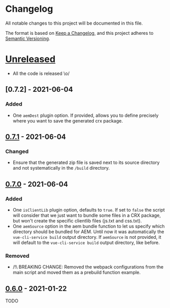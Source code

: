 # Changelog
All notable changes to this project will be documented in this file.

The format is based on [Keep a Changelog](https://keepachangelog.com/en/1.0.0/),
and this project adheres to [Semantic Versioning](https://semver.org/spec/v2.0.0.html).

# [Unreleased]
- All the code is released \o/

## [0.7.2] - 2021-06-04
### Added
- One `aemDest` plugin option. If provided, allows you to define precisely where you want to save the generated crx package.

## [0.7.1] - 2021-06-04
### Changed
- Ensure that the generated zip file is saved next to its source directory and not systematically in the `/build` directory.

## [0.7.0] - 2021-06-04
### Added
- One `isClientLib` plugin option, defaults to `true`. If set to `false` the script will consider that we just want to bundle some files in a CRX package, but won't create the specific clientlib files (js.txt and css.txt).
- One `aemSource` option in the aem bundle function to let us specify which directory should be bundled for AEM. Until now it was automatically the `vue-cli-service build` output directory. If `aemSource` is not provided, it will default to the `vue-cli-service build` output directory, like before.
### Removed
- /!\ BREAKING CHANGE: Removed the webpack configurations from the main script and moved them as a prebuild function example.

## [0.6.0] - 2021-01-22
TODO

[Unreleased]: https://github.com/jota-one/vue-cli-plugin-aem-clientlib/compare/0.7.1...develop
[0.7.1]: https://github.com/jota-one/vue-cli-plugin-aem-clientlib/compare/0.7.0...0.7.1
[0.7.0]: https://github.com/jota-one/vue-cli-plugin-aem-clientlib/compare/0.6.0...0.7.0
[0.6.0]: https://github.com/jota-one/vue-cli-plugin-aem-clientlib/releases/tag/0.6.0

